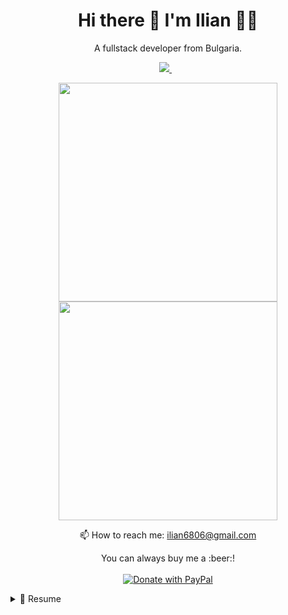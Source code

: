 

<h1 align='center'>
  Hi there 👋 I'm Ilian 👨‍💻
</h1>

<p align='center'>
  A fullstack developer from Bulgaria.
</p>

<p align='center'>
  <a href="https://bg.linkedin.com/in/ilian-iliev-42487455">
    <img src="https://img.shields.io/badge/linkedin-%230077B5.svg?&style=for-the-badge&logo=linkedin&logoColor=white" />
  </a>&nbsp;&nbsp;
</p>

<p align='center'>
  <a href="#"><img src="https://github-readme-stats.vercel.app/api/?username=ilian6806&theme=tokyonight&layout=compact" width="350"></a>
  <br/>
  <a href="#"><img src="https://github-readme-stats.vercel.app/api/top-langs/?username=ilian6806&theme=tokyonight&layout=compact" width="350"></a>
</p>

<!-- <details align='center'>
  <summary>:zap: My workspace specs</summary>
</details>-->

<p align='center'>
  📫 How to reach me: <a href='mailto:ilian6806@gmail.com'>ilian6806@gmail.com</a>
</p>
<p align="center">
  You can always buy me a :beer:! <br/><br/>
  <a href="https://www.paypal.com/paypalme/ilian6806" target="_blank">
    <img src="https://img.shields.io/badge/Donate-PayPal-green.svg" alt="Donate with PayPal"/>
  </a>
</p>

<details>
  <summary>📃 Resume</summary>
  <br/>
  <p>
    I have significant knowledge of Python, PHP, JavaScript, C#, MySQL, NoSQL, MongoDB, Node.js, .NET, Azure, Google Cloud, AWS, HTML, CSS3 and some Photoshop skills. Additionally, I have a keen interest in Large Language Models (LLM) and Artificial Intelligence (AI).  
  </p>
  <p>
    I graduated from UNWE (University of National and World Economy) with a BS in Marketing. Although my academic background is in Economics, I am currently more interested in software development. I've been working in this field since 2012 and continuously strive to improve my skills.
  </p>
  <p>
    Currently, I work for Imperia Online.
  </p>
</details>

<!--
**alexandresanlim/alexandresanlim** is a ✨ _special_ ✨ repository because its `README.md` (this file) appears on your GitHub profile.

Here are some ideas to get you started:

- 🔭 I’m currently working on ...
- 🌱 I’m currently learning ...
- 👯 I’m looking to collaborate on ...
- 🤔 I’m looking for help with ...
- 💬 Ask me about ...
- 📫 How to reach me: ...
- 😄 Pronouns: ...
- ⚡ Fun fact: ...
-->
